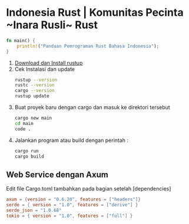 # Indonesia Rust | Komunitas Pecinta ~Inara Rusli~ Rust

```rs
fn main() {
    println!("Panduan Pemrograman Rust Bahasa Indonesia");
}
```

1. [Download dan Install rustup](https://www.rust-lang.org/tools/install)  
2. Cek Instalasi dan update
   ```sh
   rustup --version
   rustc --version
   cargo --version
   rustup update
   ```
3. Buat proyek baru dengan cargo dan masuk ke direktori tersebut
   ```sh
   cargo new main
   cd main
   code .
   ```
4. Jalankan program atau build dengan perintah :
   ```sh
   cargo run
   cargo build
   ```

## Web Service dengan Axum

Edit file Cargo.toml tambahkan pada bagian setelah [dependencies]
```toml
axum = {version = "0.6.20", features = ["headers"]}
serde = { version = "1.0", features = ["derive"] }
serde_json = "1.0.68"
tokio = { version = "1.0", features = ["full"] }
```
